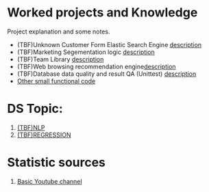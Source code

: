 # Worked projects and Knowledge 

Project explanation and some notes.

* (TBF)Unknown Customer Form Elastic Search Engine [description](WORK/customer_es_engine.md)
* (TBF)Marketing Segementation logic [description](WORK/.md)
* (TBF)Team Library [description](WORK/.md)
* (TBF)Web browsing recommendation engine[description](WORK/.md)
* (TBF)Database data quality and result QA (Unittest) [description](WORK/team_unittest.md)
* [Other small functional code](WORK/src)

# DS Topic:

1. [(TBF)NLP](NLP)
2. [(TBF)REGRESSION](REGRESSION)

# Statistic sources

1. [Basic Youtube channel ](https://www.youtube.com/channel/UCtYLUTtgS3k1Fg4y5tAhLbw)

